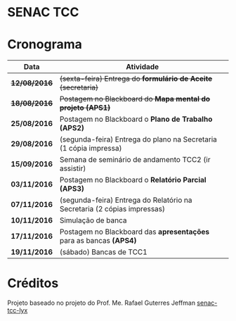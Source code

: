 SENAC TCC
=========

# Cronograma

|Data | Atividade|
|-----|-----|
| **~~12/08/2016~~** | ~~(sexta-feira) Entrega do **formulário de Aceite** (secretaria)~~ |
| **~~18/08/2016~~** | ~~Postagem no Blackboard do **Mapa mental do projeto** **(APS1)**~~ |
| **25/08/2016** | Postagem no Blackboard o **Plano de Trabalho** **(APS2)** |
| **29/08/2016** | (segunda-feira) Entrega do plano na Secretaria (1 cópia impressa) |
| **15/09/2016** | Semana de seminário de andamento TCC2 (ir assistir) |
| **03/11/2016** | Postagem no Blackboard o **Relatório Parcial** **(APS3)**  |
| **07/11/2016** | (segunda-feira) Entrega do Relatório na Secretaria (2 cópias impressas) |
| **10/11/2016** | Simulação de banca |
| **17/11/2016** | Postagem no Blackboard das **apresentações** para as bancas **(APS4)** |
| **19/11/2016** | (sábado) Bancas de TCC1 |

# Créditos
Projeto baseado no projeto do Prof. Me. Rafael Guterres Jeffman [senac-tcc-lyx](https://github.com/rafasgj/senac-tcc-lyx)
